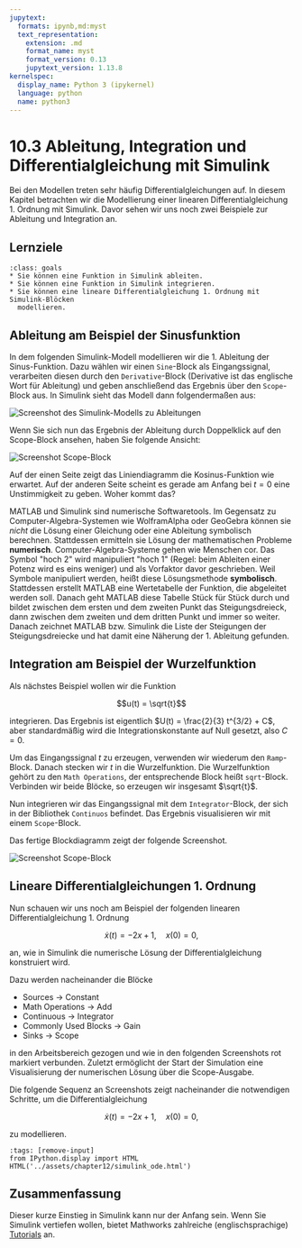 ```yaml
---
jupytext:
  formats: ipynb,md:myst
  text_representation:
    extension: .md
    format_name: myst
    format_version: 0.13
    jupytext_version: 1.13.8
kernelspec:
  display_name: Python 3 (ipykernel)
  language: python
  name: python3
---
```


# 10.3 Ableitung, Integration und Differentialgleichung mit Simulink

Bei den Modellen treten sehr häufig Differentialgleichungen auf. In diesem
Kapitel betrachten wir die Modellierung einer linearen Differentialgleichung 1.
Ordnung mit Simulink. Davor sehen wir uns noch zwei Beispiele zur Ableitung und
Integration an.

## Lernziele

```{admonition} Lernziele
:class: goals
* Sie können eine Funktion in Simulink ableiten.
* Sie können eine Funktion in Simulink integrieren.
* Sie können eine lineare Differentialgleichung 1. Ordnung mit Simulink-Blöcken
  modellieren.
```

## Ableitung am Beispiel der Sinusfunktion

In dem folgenden Simulink-Modell modellieren wir die 1. Ableitung der
Sinus-Funktion. Dazu wählen wir einen `Sine`-Block als Eingangssignal,
verarbeiten diesen durch den `Derivative`-Block (Derivative ist das englische
Wort für Ableitung) und geben anschließend das Ergebnis über den `Scope`-Block
aus. In Simulink sieht das Modell dann folgendermaßen aus:

![Screenshot des Simulink-Modells zu Ableitungen](pics/part10_derivative_project.png)

Wenn Sie sich nun das Ergebnis der Ableitung durch Doppelklick auf den
Scope-Block ansehen, haben Sie folgende Ansicht:

![Screenshot Scope-Block](pics/part10_derivative_scope.png)

Auf der einen Seite zeigt das Liniendiagramm die Kosinus-Funktion wie erwartet.
Auf der anderen Seite scheint es gerade am Anfang bei $t=0$ eine Unstimmigkeit
zu geben. Woher kommt das?

MATLAB und Simulink sind numerische Softwaretools. Im Gegensatz zu
Computer-Algebra-Systemen wie WolframAlpha oder GeoGebra können sie *nicht* die
Lösung einer Gleichung oder eine Ableitung symbolisch berechnen. Stattdessen
ermitteln sie Lösung der mathematischen Probleme **numerisch**.
Computer-Algebra-Systeme gehen wie Menschen cor. Das Symbol "hoch 2" wird
manipuliert "hoch 1" (Regel: beim Ableiten einer Potenz wird es eins weniger)
und als Vorfaktor davor geschrieben. Weil Symbole manipuliert werden, heißt
diese Lösungsmethode **symbolisch**. Stattdessen erstellt MATLAB eine
Wertetabelle der Funktion, die abgeleitet werden soll. Danach geht MATLAB diese
Tabelle Stück für Stück durch und bildet zwischen dem ersten und dem zweiten
Punkt das Steigungsdreieck, dann zwischen dem zweiten und dem dritten Punkt und
immer so weiter. Danach zeichnet MATLAB bzw. Simulink die Liste der Steigungen
der Steigungsdreiecke und hat damit eine Näherung der 1. Ableitung gefunden.

## Integration am Beispiel der Wurzelfunktion

Als nächstes Beispiel wollen wir die Funktion

$$u(t) = \sqrt{t}$$

integrieren. Das Ergebnis ist eigentlich $U(t) = \frac{2}{3} t^{3/2} + C$, aber
standardmäßig wird die Integrationskonstante auf Null gesetzt, also $C = 0$.

Um das Eingangssignal $t$ zu erzeugen, verwenden wir wiederum den `Ramp`-Block.
Danach stecken wir $t$ in die Wurzelfunktion. Die Wurzelfunktion gehört zu den
`Math Operations`, der entsprechende Block heißt `sqrt`-Block. Verbinden wir
beide Blöcke, so erzeugen wir insgesamt $\sqrt{t}$.

Nun integrieren wir das Eingangssignal mit dem `Integrator`-Block, der sich in
der Bibliothek `Continuos` befindet. Das Ergebnis visualisieren wir mit einem
`Scope`-Block.

Das fertige Blockdiagramm zeigt der folgende Screenshot.

![Screenshot Scope-Block](pics/simulink_integration.png)

## Lineare Differentialgleichungen 1. Ordnung

Nun schauen wir uns noch am Beispiel der folgenden linearen
Differentialgleichung 1. Ordnung

$$\dot{x}(t)=-2x+1, \quad x(0)=0,$$

an, wie in Simulink die numerische Lösung der Differentialgleichung konstruiert
wird.

Dazu werden nacheinander die Blöcke

* Sources $\rightarrow$ Constant
* Math Operations $\rightarrow$ Add
* Continuous $\rightarrow$ Integrator
* Commonly Used Blocks $\rightarrow$ Gain
* Sinks $\rightarrow$ Scope

in den Arbeitsbereich gezogen und wie in den folgenden Screenshots rot markiert
verbunden. Zuletzt ermöglicht der Start der Simulation eine Visualisierung der
numerischen Lösung über die Scope-Ausgabe.

Die folgende Sequenz an Screenshots zeigt nacheinander die notwendigen Schritte,
um die Differentialgleichung

$$\dot{x}(t)=-2x+1, \quad x(0)=0,$$

zu modellieren.

```{code-cell} ipython3
:tags: [remove-input]
from IPython.display import HTML
HTML('../assets/chapter12/simulink_ode.html')
```

## Zusammenfassung

Dieser kurze Einstieg in Simulink kann nur der Anfang sein. Wenn Sie Simulink
vertiefen wollen, bietet Mathworks zahlreiche (englischsprachige)
[Tutorials](https://de.mathworks.com/products/simulink.html) an.
